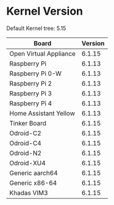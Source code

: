 
# Kernel Version

Default Kernel tree: 5.15

| Board | Version |
|-------|---------|
| Open Virtual Appliance | 6.1.15 |
| Raspberry Pi | 6.1.13 |
| Raspberry Pi 0-W | 6.1.13 |
| Raspberry Pi 2 | 6.1.13 |
| Raspberry Pi 3 | 6.1.13 |
| Raspberry Pi 4 | 6.1.13 |
| Home Assistant Yellow | 6.1.13 |
| Tinker Board | 6.1.15 |
| Odroid-C2 | 6.1.15 |
| Odroid-C4 | 6.1.15 |
| Odroid-N2 | 6.1.15 |
| Odroid-XU4 | 6.1.15 |
| Generic aarch64 | 6.1.15 |
| Generic x86-64 | 6.1.15 |
| Khadas VIM3 | 6.1.15 |
